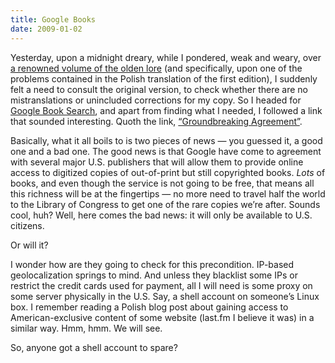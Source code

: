 ```yaml
---
title: Google Books
date: 2009-01-02
---
```


Yesterday, upon a midnight dreary, while I pondered, weak and weary, over [a renowned volume of the olden lore][1] (and specifically, upon one of the problems contained in the Polish translation of the first edition), I suddenly felt a need to consult the original version, to check whether there are no mistranslations or unincluded corrections for my copy. So I headed for [Google Book Search][2], and apart from finding what I needed, I followed a link that sounded interesting. Quoth the link, [“Groundbreaking Agreement”][3].

Basically, what it all boils to is two pieces of news — you guessed it, a good one and a bad one. The good news is that Google have come to agreement with several major U.S. publishers that will allow them to provide online access to digitized copies of out-of-print but still copyrighted books. _Lots_ of books, and even though the service is not going to be free, that means all this richness will be at the fingertips — no more need to travel half the world to the Library of Congress to get one of the rare copies we’re after. Sounds cool, huh? Well, here comes the bad news: it will only be available to U.S. citizens.

Or will it?

I wonder how are they going to check for this precondition. IP-based geolocalization springs to mind. And unless they blacklist some IPs or restrict the credit cards used for payment, all I will need is some proxy on some server physically in the U.S. Say, a shell account on someone’s Linux box. I remember reading a Polish blog post about gaining access to American-exclusive content of some website (last.fm I believe it was) in a similar way. Hmm, hmm. We will see.

So, anyone got a shell account to spare?

 [1]: http://mitpress.mit.edu/algorithms/
 [2]: http://books.google.com/
 [3]: http://books.google.com/googlebooks/agreement/

